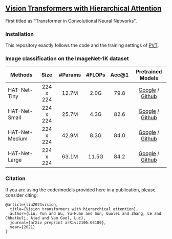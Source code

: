 ## [Vision Transformers with Hierarchical Attention](https://arxiv.org/abs/2106.03180)

First titled as "Transformer in Convolutional Neural Networks".


### Installation

This repository exactly follows the code and the training settings of [PVT](https://github.com/whai362/PVT).


### Image classification on the ImageNet-1K dataset

|     Methods     |   Size    | #Params | #FLOPs | Acc@1 |  Pretrained Models  |
|-----------------|:---------:|:-------:|:------:|:-----:|:-------------------:|
|  HAT-Net-Tiny   | 224 x 224 |  12.7M  |  2.0G  |  79.8 | [Google](https://drive.google.com/file/d/1iuhOCEMhEqJlCJKk--Qk1w6TcxP_Plgf/view?usp=sharing) / [Github](https://github.com/yun-liu/HAT-Net/releases/download/v2.0/HAT-Net_Tiny.pth) |
|  HAT-Net-Small  | 224 x 224 |  25.7M  |  4.3G  |  82.6 | [Google](https://drive.google.com/file/d/1lfVT_nCndVAPikAivigl72Ne5XKjfkCp/view?usp=sharing) / [Github](https://github.com/yun-liu/HAT-Net/releases/download/v2.0/HAT-Net_Small.pth) |
|  HAT-Net-Medium | 224 x 224 |  42.9M  |  8.3G  |  84.0 | [Google](https://drive.google.com/file/d/1fWITg1Cfm0qDaYw7xhfF8pXdbhK5ctHY/view?usp=sharing) / [Github](https://github.com/yun-liu/HAT-Net/releases/download/v2.0/HAT-Net_Medium.pth) |
|  HAT-Net-Large  | 224 x 224 |  63.1M  |  11.5G |  84.2 | [Google](https://drive.google.com/file/d/1MPNd86S_BvtPDrH_h39vjjvN12opsMki/view?usp=sharing) / [Github](https://github.com/yun-liu/HAT-Net/releases/download/v2.0/HAT-Net_Large.pth) |

### Citation

If you are using the code/models provided here in a publication, please consider citing:

    @article{liu2021vision,
      title={Vision transformers with hierarchical attention},
      author={Liu, Yun and Wu, Yu-Huan and Sun, Guolei and Zhang, Le and Chhatkuli, Ajad and Van Gool, Luc},
      journal={arXiv preprint arXiv:2106.03180},
      year={2021}
    }
